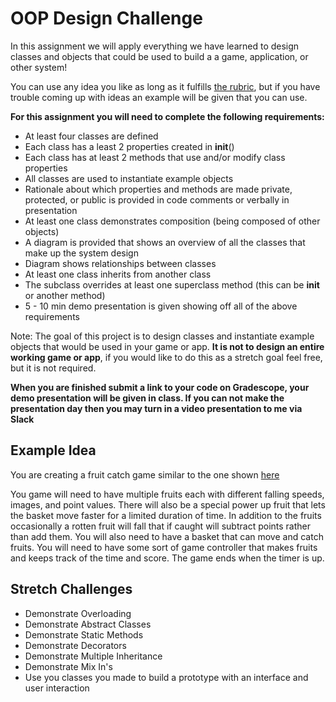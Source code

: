 # OOP Design Challenge

In this assignment we will apply everything we have learned to design classes and objects that could be used to build a a game, application, or other system!

You can use any idea you like as long as it fulfills [the rubric](https://docs.google.com/document/d/1ZO1IFBUdnVHqUd4Yt4MrPUtnY08oVElU8D2-vO6PdW8/copy), but if you have trouble coming up with ideas an example will be given that you can use.

**For this assignment you will need to complete the following requirements:**  

- At least four classes are defined
- Each class has a least 2 properties created in __init__()
- Each class has at least 2 methods that use and/or modify class properties
- All classes are used to instantiate example objects
- Rationale about which properties and methods are made private, protected, or public is provided in code comments or verbally in presentation
- At least one class demonstrates composition (being composed of other objects)
- A diagram is provided that shows an overview of all the classes that make up the system design
- Diagram shows relationships between classes
- At least one class inherits from another class
- The subclass overrides at least one superclass method (this can be __init__ or another method)
- 5 - 10 min demo presentation is given showing off all of the above requirements

Note: The goal of this project is to design classes and instantiate example objects that would be used in your game or app. **It is not to design an entire working game or app**, if you would like to do this as a stretch goal feel free, but it is not required.  


**When you are finished submit a link to your code on Gradescope, your demo presentation will be given in class. If you can not make the presentation day then you may turn in a video presentation to me via Slack**

## Example Idea

You are creating a fruit catch game similar to the one shown [here](https://www.youtube.com/watch?v=yyDcrK7myec)

You game will need to have multiple fruits each with different falling speeds, images, and point values. There will also be a special power up fruit that lets the basket move faster for a limited duration of time. In addition to the fruits occasionally a rotten fruit will fall that if caught will subtract points rather than add them. You will also need to have a basket that can move and catch fruits. You will need to have some sort of game controller that makes fruits and keeps track of the time and score. The game ends when the timer is up. 

## Stretch Challenges

- Demonstrate Overloading
- Demonstrate Abstract Classes
- Demonstrate Static Methods
- Demonstrate Decorators
- Demonstrate Multiple Inheritance
- Demonstrate Mix In's
- Use you classes you made to build a prototype with an interface and user interaction